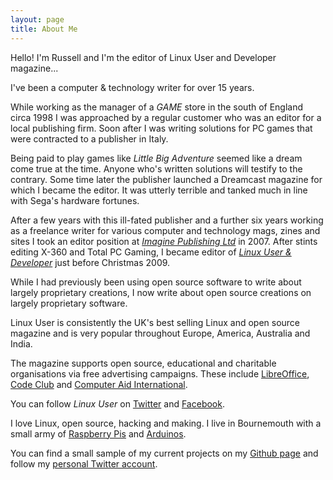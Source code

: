 ```yaml
---
layout: page
title: About Me
---
```


<p class="message">
  Hello! I'm Russell and I'm the editor of Linux User and Developer magazine...
</p>

I've been a computer & technology writer for over 15 years. 

While working as the manager of a *GAME* store in the south of England circa 1998 I was approached by a regular customer who was an editor for a local publishing firm. Soon after I was writing solutions for PC games that were contracted to a publisher in Italy.

Being paid to play games like *Little Big Adventure* seemed like a dream come true at the time. Anyone who's written solutions will testify to the contrary. Some time later the publisher launched a Dreamcast magazine for which I became the editor. It was utterly terrible and tanked much in line with Sega's hardware fortunes. 

After a few years with this ill-fated publisher and a further six years working as a freelance writer for various computer and technology mags, zines and sites I took an editor position at [*Imagine Publishing Ltd*](http://www.imaginepublishing.co.uk) in 2007. After stints editing X-360 and Total PC Gaming, I became editor of [*Linux User & Developer*](http://www.linuxuser.co.uk) just before Christmas 2009.

While I had previously been using open source software to write about largely proprietary creations, I now write about open source creations on largely proprietary software.

Linux User is consistently the UK's best selling Linux and open source magazine and is very popular throughout Europe, America, Australia and India. 

The magazine supports open source, educational and charitable organisations via free advertising campaigns. These include [LibreOffice](http://libreoffice.org), [Code Club](www.codeclub.org.uk) and [Computer Aid International](http://www.computeraid.org).

You can follow *Linux User* on [Twitter](https://twitter.com/linuxusermag) and [Facebook](http://www.facebook.com/LinuxUserUK).

I love Linux, open source, hacking and making. I live in Bournemouth with a small army of [Raspberry Pis](http://www.raspberrypi.org) and [Arduinos](http://www.arduino.cc).

You can find a small sample of my current projects on my [Github page](http://github.com/russb78) and follow my [personal Twitter account](http://twitter.com/another_russell).